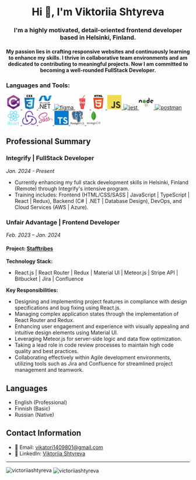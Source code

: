 <h1 align="center">Hi 👋, I'm Viktoriia Shtyreva</h1>
<h3 align="center">I'm a highly motivated, detail-oriented frontend developer based in Helsinki, Finland. </h3>
<h4 align="center">My passion lies in crafting responsive websites and continuously learning to enhance my skills. I thrive in collaborative team environments and am dedicated to contributing to meaningful projects. Now I am committed to becoming a well-rounded FullStack Developer.</h4>

<h3 align="left">Languages and Tools:</h3>
<p align="left"> <a href="https://www.w3schools.com/cs/" target="_blank" rel="noreferrer"> <img src="https://raw.githubusercontent.com/devicons/devicon/master/icons/csharp/csharp-original.svg" alt="csharp" width="40" height="40"/> </a> <a href="https://www.w3schools.com/css/" target="_blank" rel="noreferrer"> <img src="https://raw.githubusercontent.com/devicons/devicon/master/icons/css3/css3-original-wordmark.svg" alt="css3" width="40" height="40"/> </a> <a href="https://dotnet.microsoft.com/" target="_blank" rel="noreferrer"> <img src="https://raw.githubusercontent.com/devicons/devicon/master/icons/dot-net/dot-net-original-wordmark.svg" alt="dotnet" width="40" height="40"/> </a> <a href="https://www.figma.com/" target="_blank" rel="noreferrer"> <img src="https://www.vectorlogo.zone/logos/figma/figma-icon.svg" alt="figma" width="40" height="40"/> </a> <a href="https://gulpjs.com" target="_blank" rel="noreferrer"> <img src="https://raw.githubusercontent.com/devicons/devicon/master/icons/gulp/gulp-plain.svg" alt="gulp" width="40" height="40"/> </a> <a href="https://www.w3.org/html/" target="_blank" rel="noreferrer"> <img src="https://raw.githubusercontent.com/devicons/devicon/master/icons/html5/html5-original-wordmark.svg" alt="html5" width="40" height="40"/> </a> <a href="https://developer.mozilla.org/en-US/docs/Web/JavaScript" target="_blank" rel="noreferrer"> <img src="https://raw.githubusercontent.com/devicons/devicon/master/icons/javascript/javascript-original.svg" alt="javascript" width="40" height="40"/> </a> <a href="https://jestjs.io" target="_blank" rel="noreferrer"> <img src="https://www.vectorlogo.zone/logos/jestjsio/jestjsio-icon.svg" alt="jest" width="40" height="40"/> </a> <a href="https://nodejs.org" target="_blank" rel="noreferrer"> <img src="https://raw.githubusercontent.com/devicons/devicon/master/icons/nodejs/nodejs-original-wordmark.svg" alt="nodejs" width="40" height="40"/> </a> <a href="https://postman.com" target="_blank" rel="noreferrer"> <img src="https://www.vectorlogo.zone/logos/getpostman/getpostman-icon.svg" alt="postman" width="40" height="40"/> </a> <a href="https://reactjs.org/" target="_blank" rel="noreferrer"> <img src="https://raw.githubusercontent.com/devicons/devicon/master/icons/react/react-original-wordmark.svg" alt="react" width="40" height="40"/> </a> <a href="https://redux.js.org" target="_blank" rel="noreferrer"> <img src="https://raw.githubusercontent.com/devicons/devicon/master/icons/redux/redux-original.svg" alt="redux" width="40" height="40"/> </a> <a href="https://sass-lang.com" target="_blank" rel="noreferrer"> <img src="https://raw.githubusercontent.com/devicons/devicon/master/icons/sass/sass-original.svg" alt="sass" width="40" height="40"/> </a> <a href="https://www.typescriptlang.org/" target="_blank" rel="noreferrer"> <img src="https://raw.githubusercontent.com/devicons/devicon/master/icons/typescript/typescript-original.svg" alt="typescript" width="40" height="40"/> </a> 
<a href="https://www.postgresql.org" target="_blank" rel="noreferrer"> <img src="https://raw.githubusercontent.com/devicons/devicon/master/icons/postgresql/postgresql-original-wordmark.svg" alt="postgresql" width="40" height="40"/> </a>
<a href="https://www.mongodb.com/" target="_blank" rel="noreferrer"> <img src="https://raw.githubusercontent.com/devicons/devicon/master/icons/mongodb/mongodb-original-wordmark.svg" alt="mongodb" width="40" height="40"/> </a>
</p>

## Professional Summary

### Integrify | FullStack Developer
*Jan. 2024 - Present*

- Currently enhancing my full stack development skills in Helsinki, Finland (Remote) through Integrify's intensive program. 
- Training includes: Frontend (HTML/CSS/SASS | JavaScript | TypeScript | React | Redux), Backend (C# | .NET | Database Design), DevOps, and Cloud Services (AWS | Azure).

### Unfair Advantage | Frontend Developer
*Feb. 2023 – Jan. 2024*

#### Project: [Stafftribes](https://stafftribes.com/about)
**Technology Stack:**
- React.js | React Router | Redux | Material UI | Meteor.js | Stripe API | Bitbucket | Jira | Confluence

**Key Responsibilities:**
- Designing and implementing project features in compliance with design specifications and bug fixing using React.js.
- Managing complex application states through the implementation of React Router and Redux.
- Enhancing user engagement and experience with visually appealing and intuitive design elements using Material UI.
- Leveraging Meteor.js for server-side logic and data flow optimization.
- Taking a lead role in code review processes to maintain high code quality and best practices.
- Collaborating effectively within Agile development environments, utilizing tools such as Jira and Confluence for streamlined project management and teamwork.

## Languages

- English (Professional)
- Finnish (Basic)
- Russian (Native)

## Contact Information

- 📧 Email: vikatori1409801@gmail.com
- 💼 LinkedIn: [Viktoriia Shtyreva](https://www.linkedin.com/in/viktoriiashtyreva/)
  
____________

<p><img align="left" src="https://github-readme-stats.vercel.app/api/top-langs?username=victoriiashtyreva&show_icons=true&locale=en&layout=compact" alt="victoriiashtyreva" /></p>

<p>&nbsp;<img align="center" src="https://github-readme-stats.vercel.app/api?username=victoriiashtyreva&show_icons=true&locale=en" alt="victoriiashtyreva" /></p>



  
